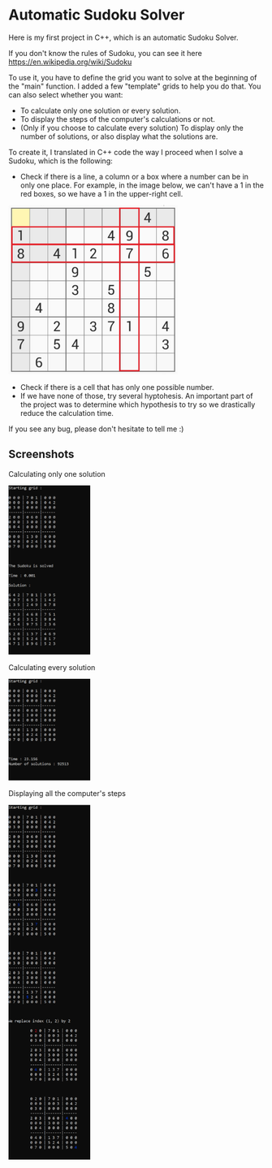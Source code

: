 
# Automatic Sudoku Solver

Here is my first project in C++, which is an automatic Sudoku Solver.

If you don't know the rules of Sudoku, you can see it here https://en.wikipedia.org/wiki/Sudoku

To use it, you have to define the grid you want to solve at the beginning of the "main" function. I added a few "template" grids to help you do that. 
You can also select whether you want:
- To calculate only one solution or every solution.
- To display the steps of the computer's calculations or not.
- (Only if you choose to calculate every solution) To display only the number of solutions, or also display what the solutions are.

To create it, I translated in C++ code the way I proceed when I solve a Sudoku, which is the following:
- Check if there is a line, a column or a box where a number can be in only one place.
For example, in the image below, we can't have a 1 in the red boxes, so we have a 1 in the upper-right cell.
<img src="Screenshots/Sudoku_illustration.jpg" width="333" height="333">

- Check if there is a cell that has only one possible number.
- If we have none of those, try several hyptohesis. An important part of the project was to determine which hypothesis to try so we drastically reduce the calculation time.

If you see any bug, please don't hesitate to tell me :)


## Screenshots

Calculating only one solution

<img src="Screenshots/Screenshot_Sudoku_1.png" width="161" height="333">

Calculating every solution

<img src="Screenshots/Screenshot_Sudoku_3.png" width="161" height="200">

Displaying all the computer's steps

<img src="Screenshots/Screenshot_Sudoku_2.png" width="161" height="699">
